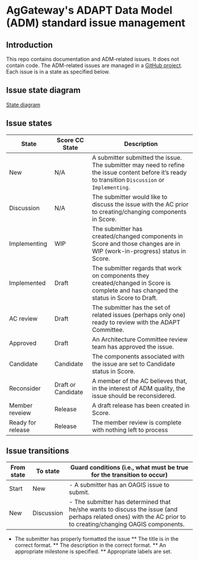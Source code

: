 # AgGateway's ADAPT Data Model (ADM) standard issue management

## Introduction

This repo contains documentation and ADM-related issues. It does not contain code. The ADM-related issues are managed in a [GitHub project](https://github.com/ADAPT/ADM/projects/1). Each issue is in a state as specified below.

## Issue state diagram

[State diagram](https://app.creately.com/d/aciCyRbf6oy/view)

## Issue states

State | Score CC State | Description
--- | --- | ---
New | N/A | A submitter submitted the issue. The submitter may need to refine the issue content before it’s ready to transition `Discussion` or `Implementing`.
Discussion | N/A | The submitter would like to discuss the issue with the AC prior to creating/changing components in Score.
Implementing | WIP | The submitter has created/changed components in Score and those changes are in WIP (work-in-progress) status in Score.
Implemented | Draft | The submitter regards that work on components they created/changed in Score is complete and has changed the status in Score to Draft.
AC review | Draft | The submitter has the set of related issues (perhaps only one) ready to review with the ADAPT Committee.
Approved | Draft | An Architecture Committee review team has approved the issue.
Candidate | Candidate | The components associated with the issue are set to Candidate status in Score.
Reconsider | Draft or Candidate | A member of the AC believes that, in the interest of ADM quality, the issue should be reconsidered.
Member reveiew | Release | A draft release has been created in Score.
Ready for release | Release | The member review is complete with nothing left to process

## Issue transitions

From state | To state | Guard conditions (i.e., what must be true for the transition to occur)
--- | --- | ---
Start | New | - A submitter has an OAGIS issue to submit.
New | Discussion | - The submitter has determined that he/she wants to discuss the issue (and perhaps related ones) with the AC prior to to creating/changing OAGIS components.
* The submitter has properly formatted the issue
** The title is in the correct format.
** The description in the correct format.
** An appropriate milestone is specified.
** Appropriate labels are set.
